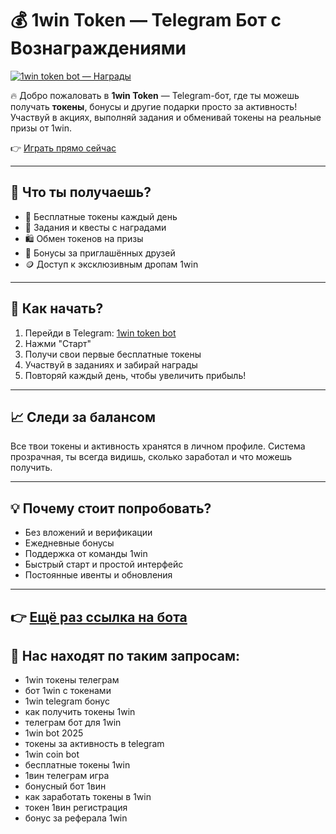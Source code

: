 # 💰 1win Token — Telegram Бот с Вознаграждениями

[![1win token bot — Награды](https://i.postimg.cc/mgW4BgyK/0cbaa1316f5cbc15e50b622449ec2bf7.jpg)](https://1win-coin.pro/tg?p=b9vh)

🔥 Добро пожаловать в **1win Token** — Telegram-бот, где ты можешь получать **токены**, бонусы и другие подарки просто за активность! Участвуй в акциях, выполняй задания и обменивай токены на реальные призы от 1win.

👉 [Играть прямо сейчас](https://1win-coin.pro/tg?p=b9vh)

---

## 🎁 Что ты получаешь?

* 💎 Бесплатные токены каждый день
* 🎯 Задания и квесты с наградами
* 🛍️ Обмен токенов на призы
* 🤝 Бонусы за приглашённых друзей
* 🪙 Доступ к эксклюзивным дропам 1win

---

## 🚀 Как начать?

1. Перейди в Telegram: [1win token bot](https://1win-coin.pro/tg?p=b9vh)
2. Нажми "Старт"
3. Получи свои первые бесплатные токены
4. Участвуй в заданиях и забирай награды
5. Повторяй каждый день, чтобы увеличить прибыль!

---

## 📈 Следи за балансом

Все твои токены и активность хранятся в личном профиле. Система прозрачная, ты всегда видишь, сколько заработал и что можешь получить.

---

## 💡 Почему стоит попробовать?

* Без вложений и верификации
* Ежедневные бонусы
* Поддержка от команды 1win
* Быстрый старт и простой интерфейс
* Постоянные ивенты и обновления

---

👉 [Ещё раз ссылка на бота](https://1win-coin.pro/tg?p=b9vh)
---

## 🔎 Нас находят по таким запросам:

* 1win токены телеграм
* бот 1win с токенами
* 1win telegram бонус
* как получить токены 1win
* телеграм бот для 1win
* 1win bot 2025
* токены за активность в telegram
* 1win coin bot
* бесплатные токены 1win
* 1вин телеграм игра
* бонусный бот 1вин
* как заработать токены в 1win
* токен 1вин регистрация
* бонус за реферала 1win
